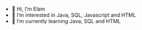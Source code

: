 - 👋 Hi, I’m Elam
- 👀 I’m interested in Java, SQL, Javascript and HTML
- 🌱 I’m currently learning Java, SQL and HTML

<!---
ElamRS/ElamRS is a ✨ special ✨ repository because its `README.md` (this file) appears on your GitHub profile.
You can click the Preview link to take a look at your changes.
--->
